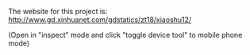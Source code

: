 The website for this project is: http://www.gd.xinhuanet.com/gdstatics/zt18/xiaoshu12/
  
(Open in "inspect" mode and click "toggle device tool" to mobile phone mode)
